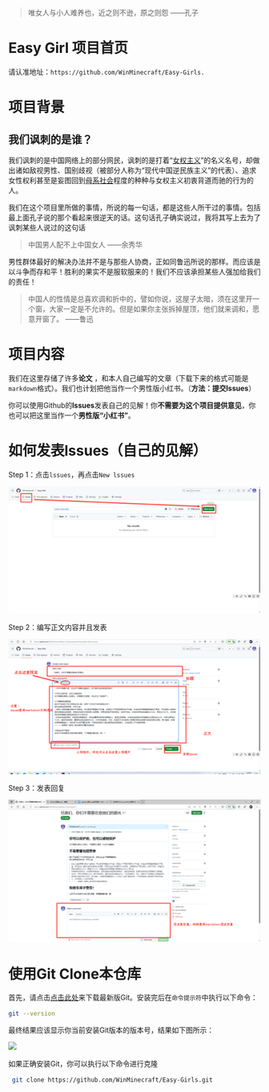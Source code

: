 >  唯女人与小人难养也，近之则不逊，原之则怨	——孔子

# Easy Girl 项目首页

请认准地址：`https://github.com/WinMinecraft/Easy-Girls.`

# 项目背景

## 我们讽刺的是谁？

我们讽刺的是中国网络上的部分网民，讽刺的是打着“[女权主义](https://baike.baidu.com/item/女权主义/4793303?fromModule=lemma_inlink)”的名义名号，却做出诸如敌视男性、国别歧视（被部分人称为“现代中国逆民族主义”的代表）、追求女性权利甚至是妄图回到[母系社会](https://baike.baidu.com/item/母系社会/1934841?fromModule=lemma_inlink)程度的种种与女权主义初衷背道而驰的行为的人。

我们在这个项目里所做的事情，所说的每一句话，都是这些人所干过的事情。包括最上面孔子说的那个看起来很逆天的话。这句话孔子确实说过，我将其写上去为了讽刺某些人说过的这句话

> 中国男人配不上中国女人		——余秀华

男性群体最好的解决办法并不是与那些人协商，正如同鲁迅所说的那样。而应该是以斗争而存和平！胜利的果实不是服软服来的！我们不应该承担某些人强加给我们的责任！

> 中国人的性情是总喜欢调和折中的，譬如你说，这屋子太暗，须在这里开一个窗，大家一定是不允许的。但是如果你主张拆掉屋顶，他们就来调和，愿意开窗了。		——鲁迅

# 项目内容

我们在这里存储了许多**论文** ，和本人自己编写的文章（下载下来的格式可能是`markdown`格式）。我们也计划把他当作一个男性版小红书。（**方法：提交lssues**）

你可以使用Github的**lssues**发表自己的见解！你**不需要为这个项目提供意见**，你也可以把这里当作一个**男性版“小红书”**。

# 如何发表lssues（自己的见解）

Step 1：点击`lssues`，再点击`New lssues`

![](2.png)

Step 2：编写正文内容并且发表

![](3.png)

Step 3：发表回复

![](4.png)

# 使用Git Clone本仓库

首先，请点击[点击此处](https://git-scm.com/)来下载最新版Git。安装完后在`命令提示符`中执行以下命令：

```bash
git --version
```

最终结果应该显示你当前安装Git版本的版本号，结果如下图所示：

![](D:\Documents\Github\ezg\1.png)

如果正确安装Git，你可以执行以下命令进行克隆

```bash
 git clone https://github.com/WinMinecraft/Easy-Girls.git
```
